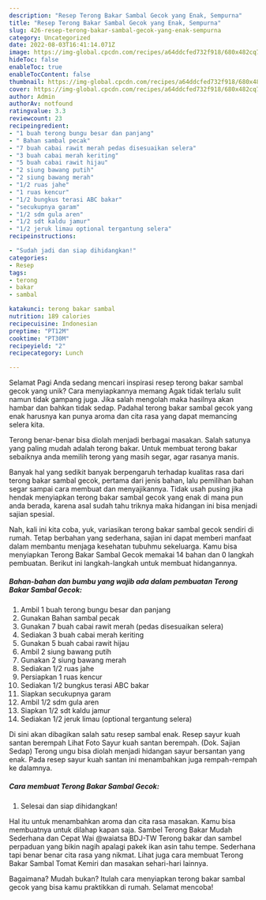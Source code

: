 ```yaml
---
description: "Resep Terong Bakar Sambal Gecok yang Enak, Sempurna"
title: "Resep Terong Bakar Sambal Gecok yang Enak, Sempurna"
slug: 426-resep-terong-bakar-sambal-gecok-yang-enak-sempurna
category: Uncategorized
date: 2022-08-03T16:41:14.071Z
image: https://img-global.cpcdn.com/recipes/a64ddcfed732f918/680x482cq70/terong-bakar-sambal-gecok-foto-resep-utama.jpg
hideToc: false
enableToc: true
enableTocContent: false
thumbnail: https://img-global.cpcdn.com/recipes/a64ddcfed732f918/680x482cq70/terong-bakar-sambal-gecok-foto-resep-utama.jpg
cover: https://img-global.cpcdn.com/recipes/a64ddcfed732f918/680x482cq70/terong-bakar-sambal-gecok-foto-resep-utama.jpg
author: Admin
authorAv: notfound
ratingvalue: 3.3
reviewcount: 23
recipeingredient:
- "1 buah terong bungu besar dan panjang"
- " Bahan sambal pecak"
- "7 buah cabai rawit merah pedas disesuaikan selera"
- "3 buah cabai merah keriting"
- "5 buah cabai rawit hijau"
- "2 siung bawang putih"
- "2 siung bawang merah"
- "1/2 ruas jahe"
- "1 ruas kencur"
- "1/2 bungkus terasi ABC bakar"
- "secukupnya garam"
- "1/2 sdm gula aren"
- "1/2 sdt kaldu jamur"
- "1/2 jeruk limau optional tergantung selera"
recipeinstructions:

- "Sudah jadi dan siap dihidangkan!"
categories:
- Resep
tags:
- terong
- bakar
- sambal

katakunci: terong bakar sambal 
nutrition: 189 calories
recipecuisine: Indonesian
preptime: "PT12M"
cooktime: "PT30M"
recipeyield: "2"
recipecategory: Lunch

---
```



Selamat Pagi Anda sedang mencari inspirasi resep terong bakar sambal gecok yang unik? Cara menyiapkannya memang Agak tidak terlalu sulit namun tidak gampang juga. Jika salah mengolah maka hasilnya akan hambar dan bahkan tidak sedap. Padahal terong bakar sambal gecok yang enak harusnya kan punya aroma dan cita rasa yang dapat memancing selera kita.


Terong benar-benar bisa diolah menjadi berbagai masakan. Salah satunya yang paling mudah adalah terong bakar. Untuk membuat terong bakar sebaiknya anda memilih terong yang masih segar, agar rasanya manis.

Banyak hal yang sedikit banyak berpengaruh terhadap kualitas rasa dari terong bakar sambal gecok, pertama dari jenis bahan, lalu pemilihan bahan segar sampai cara membuat dan menyajikannya. Tidak usah pusing jika hendak menyiapkan terong bakar sambal gecok yang enak di mana pun anda berada, karena asal sudah tahu triknya maka hidangan ini bisa menjadi sajian spesial.


Nah, kali ini kita coba, yuk, variasikan terong bakar sambal gecok sendiri di rumah. Tetap berbahan yang sederhana, sajian ini dapat memberi manfaat dalam membantu menjaga kesehatan tubuhmu sekeluarga. Kamu bisa menyiapkan Terong Bakar Sambal Gecok memakai 14 bahan dan 0 langkah pembuatan. Berikut ini langkah-langkah untuk membuat hidangannya.

<!--inarticleads1-->

##### Bahan-bahan dan bumbu yang wajib ada dalam pembuatan Terong Bakar Sambal Gecok:

1. Ambil 1 buah terong bungu besar dan panjang
1. Gunakan  Bahan sambal pecak
1. Gunakan 7 buah cabai rawit merah (pedas disesuaikan selera)
1. Sediakan 3 buah cabai merah keriting
1. Gunakan 5 buah cabai rawit hijau
1. Ambil 2 siung bawang putih
1. Gunakan 2 siung bawang merah
1. Sediakan 1/2 ruas jahe
1. Persiapkan 1 ruas kencur
1. Sediakan 1/2 bungkus terasi ABC bakar
1. Siapkan secukupnya garam
1. Ambil 1/2 sdm gula aren
1. Siapkan 1/2 sdt kaldu jamur
1. Sediakan 1/2 jeruk limau (optional tergantung selera)


Di sini akan dibagikan salah satu resep sambal enak. Resep sayur kuah santan berempah Lihat Foto Sayur kuah santan berempah. (Dok. Sajian Sedap) Terong ungu bisa diolah menjadi hidangan sayur bersantan yang enak. Pada resep sayur kuah santan ini menambahkan juga rempah-rempah ke dalamnya. 

<!--inarticleads2-->

##### Cara membuat Terong Bakar Sambal Gecok:


1. Selesai dan siap dihidangkan!

Hal itu untuk menambahkan aroma dan cita rasa masakan. Kamu bisa membuatnya untuk dilahap kapan saja. Sambel Terong Bakar Mudah Sederhana dan Cepat Wai @waiatsa BDJ-TW Terong bakar dan sambel perpaduan yang bikin nagih apalagi pakek ikan asin tahu tempe. Sederhana tapi benar benar cita rasa yang nikmat. Lihat juga cara membuat Terong Bakar Sambal Tomat Kemiri dan masakan sehari-hari lainnya. 

Bagaimana? Mudah bukan? Itulah cara menyiapkan terong bakar sambal gecok yang bisa kamu praktikkan di rumah. Selamat mencoba!
